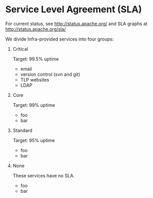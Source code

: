 # Service Level Agreement (SLA)

For current status, see http://status.apache.org/ and SLA graphs at http://status.apache.org/sla/

We divide Infra-provided services into four groups:

1. Critical

   Target: 99.5% uptime
   * email
   * version control (svn and git)
   * TLP websites
   * LDAP

1. Core

   Target: 99% uptime
   * foo
   * bar

1. Standard

   Target: 95% uptime
   * foo
   * bar

1. None

   These services have no SLA.
   * foo
   * bar
